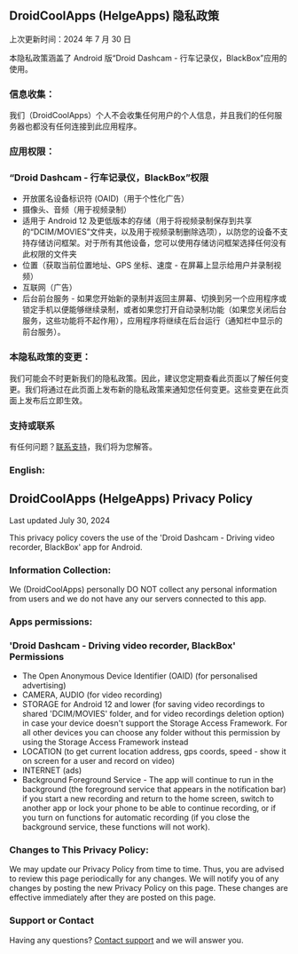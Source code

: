 ## DroidCoolApps (HelgeApps) 隐私政策

上次更新时间：2024 年 7 月 30 日

本隐私政策涵盖了 Android 版“Droid Dashcam - 行车记录仪，BlackBox”应用的使用。

### 信息收集：

我们（DroidCoolApps）个人不会收集任何用户的个人信息，并且我们的任何服务器也都没有任何连接到此应用程序。

### 应用权限：

### “Droid Dashcam - 行车记录仪，BlackBox”权限
- 开放匿名设备标识符 (OAID)（用于个性化广告）
- 摄像头、音频（用于视频录制）
- 适用于 Android 12 及更低版本的存储（用于将视频录制保存到共享的“DCIM/MOVIES”文件夹，以及用于视频录制删除选项），以防您的设备不支持存储访问框架。对于所有其他设备，您可以使用存储访问框架选择任何没有此权限的文件夹
- 位置（获取当前位置地址、GPS 坐标、速度 - 在屏幕上显示给用户并录制视频）
- 互联网（广告）
- 后台前台服务 - 如果您开始新的录制并返回主屏幕、切换到另一个应用程序或锁定手机以便能够继续录制，或者如果您打开自动录制功能（如果您关闭后台服务，这些功能将不起作用），应用程序将继续在后台运行（通知栏中显示的前台服务）。

### 本隐私政策的变更：

我们可能会不时更新我们的隐私政策。因此，建议您定期查看此页面以了解任何变更。我们将通过在此页面上发布新的隐私政策来通知您任何变更。这些变更在此页面上发布后立即生效。

### 支持或联系

有任何问题？[联系支持](mailto://cooldroidapps4@gmail.com)，我们将为您解答。

### English:

## DroidCoolApps (HelgeApps) Privacy Policy

Last updated July 30, 2024

This privacy policy covers the use of the 'Droid Dashcam - Driving video recorder, BlackBox' app for Android.

### Information Collection:

We (DroidCoolApps) personally DO NOT collect any personal information from users and we do not have any our servers connected to this app.

### Apps permissions:

### 'Droid Dashcam - Driving video recorder, BlackBox' Permissions
- The Open Anonymous Device Identifier (OAID) (for personalised advertising) 
- CAMERA, AUDIO (for video recording)
- STORAGE for Android 12 and lower (for saving video recordings to shared 'DCIM/MOVIES' folder, and for video recordings deletion option) in case your device doesn't support the Storage Access Framework. For all other devices you can choose any folder without this permission by using the Storage Access Framework instead
- LOCATION (to get current location address, gps coords, speed - show it on screen for a user and record on video)
- INTERNET (ads)
- Background Foreground Service - The app will continue to run in the background (the foreground service that appears in the notification bar) if you start a new recording and return to the home screen, switch to another app or lock your phone to be able to continue recording, or if you turn on functions for automatic recording (if you close the background service, these functions will not work).

###  Changes to This Privacy Policy:

We may update our Privacy Policy from time to time. Thus, you are advised to review this page periodically for any changes. We will notify you of any changes by posting the new Privacy Policy on this page. These changes are effective immediately after they are posted on this page.

### Support or Contact

Having any questions? [Сontact support](mailto://cooldroidapps4@gmail.com) and we will answer you.
